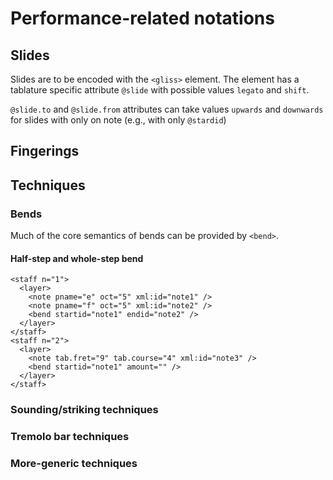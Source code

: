 # Performance-related notations

## Slides

Slides are to be encoded with the `<gliss>` element. The element has a tablature specific attribute `@slide` with possible values `legato` and `shift`.

`@slide.to` and `@slide.from` attributes can take values `upwards` and `downwards` for slides with only on note (e.g., with only `@stardid`)

## Fingerings


## Techniques
### Bends
Much of the core semantics of bends can be provided by `<bend>`.
#### Half-step and whole-step bend
```
<staff n="1">
  <layer>
    <note pname="e" oct="5" xml:id="note1" />
    <note pname="f" oct="5" xml:id="note2" />
    <bend startid="note1" endid="note2" />
  </layer>
</staff>
<staff n="2">
  <layer>
    <note tab.fret="9" tab.course="4" xml:id="note3" />
    <bend startid="note1" amount="" />
  </layer>
</staff>

```
### Sounding/striking techniques

### Tremolo bar techniques

### More-generic techniques
